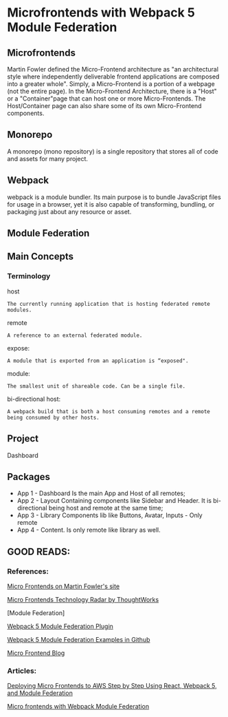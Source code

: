 # Microfrontends with Webpack 5 Module Federation

## Microfrontends
Martin Fowler defined the Micro-Frontend architecture as "an architectural style where independently deliverable frontend applications are composed into a greater whole". Simply, a Micro-Frontend is a portion of a webpage (not the entire page). In the Micro-Frontend Architecture, there is a "Host" or a "Container"page that can host one or more Micro-Frontends. The Host/Container page can also share some of its own Micro-Frontend components.

## Monorepo
A monorepo (mono repository) is a single repository that stores all of code and assets for many project.

## Webpack
webpack is a module bundler. Its main purpose is to bundle JavaScript files for usage in a browser, yet it is also capable of transforming, bundling, or packaging just about any resource or asset.

## Module Federation

## Main Concepts

### Terminology

host

    The currently running application that is hosting federated remote modules.

remote

    A reference to an external federated module.

expose:

    A module that is exported from an application is “exposed".

module:

    The smallest unit of shareable code. Can be a single file.

bi-directional host:

    A webpack build that is both a host consuming remotes and a remote being consumed by other hosts.


## Project
Dashboard

## Packages

* App 1 - Dashboard
    Is the main App and Host of all remotes;
* App 2 - Layout
    Containing components like Sidebar and Header. It is bi-directional being host and remote at the same time;
* App 3 - Library
    Components lib like Buttons, Avatar, Inputs - Only remote
* App 4 - Content.
    Is only remote like library as well.



## GOOD READS:

### References:

[Micro Frontends on Martin Fowler's site](https://martinfowler.com/articles/micro-frontends.html)

[Micro Frontends Technology Radar by ThoughtWorks](https://www.thoughtworks.com/pt/radar/techniques/micro-frontends)

[Module Federation]

[Webpack 5 Module Federation Plugin](https://webpack.js.org/concepts/module-federation/#modulefederationplugin-high-level)

[Webpack 5 Module Federation Examples in Github](https://github.com/module-federation/module-federation-examples/tree/master/self-healing)

[Micro Frontend Blog](https://microfrontends.info/microfrontends/)

### Articles:

[Deploying Micro Frontends to AWS Step by Step Using React, Webpack 5, and Module Federation](https://engineering.telia.no/blog/micro-frontends-with-webpack-module-federation)

[Micro frontends with Webpack Module Federation](https://medium.com/swlh/deploying-micro-frontends-to-aws-step-by-step-using-react-webpack-5-and-module-federation-3f97f6f1658c)
